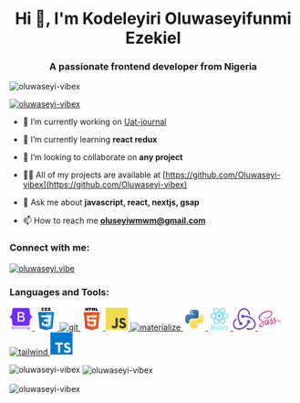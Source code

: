 <h1 align="center">Hi 👋, I'm Kodeleyiri Oluwaseyifunmi Ezekiel</h1>
<h3 align="center">A passionate frontend developer from Nigeria</h3>

<p align="left"> <img src="https://komarev.com/ghpvc/?username=oluwaseyi-vibex&label=Profile%20views&color=0e75b6&style=flat" alt="oluwaseyi-vibex" /> </p>

<p align="left"> <a href="https://github.com/ryo-ma/github-profile-trophy"><img src="https://github-profile-trophy.vercel.app/?username=oluwaseyi-vibex" alt="oluwaseyi-vibex" /></a> </p>

- 🔭 I’m currently working on [Uat-journal](https://github.com/Oluwaseyi-vibex/UAT-JOURNAL-WEBSITE)

- 🌱 I’m currently learning **react redux**

- 👯 I’m looking to collaborate on **any project**

- 👨‍💻 All of my projects are available at [https://github.com/Oluwaseyi-vibex](https://github.com/Oluwaseyi-vibex)

- 💬 Ask me about **javascript, react, nextjs, gsap**

- 📫 How to reach me **oluseyiwmwm@gmail.com**

<h3 align="left">Connect with me:</h3>
<p align="left">
<a href="https://instagram.com/oluwaseyi.vibe" target="blank"><img align="center" src="https://raw.githubusercontent.com/rahuldkjain/github-profile-readme-generator/master/src/images/icons/Social/instagram.svg" alt="oluwaseyi.vibe" height="30" width="40" /></a>
</p>

<h3 align="left">Languages and Tools:</h3>
<p align="left"> <a href="https://getbootstrap.com" target="_blank" rel="noreferrer"> <img src="https://raw.githubusercontent.com/devicons/devicon/master/icons/bootstrap/bootstrap-plain-wordmark.svg" alt="bootstrap" width="40" height="40"/> </a> <a href="https://www.w3schools.com/css/" target="_blank" rel="noreferrer"> <img src="https://raw.githubusercontent.com/devicons/devicon/master/icons/css3/css3-original-wordmark.svg" alt="css3" width="40" height="40"/> </a> <a href="https://git-scm.com/" target="_blank" rel="noreferrer"> <img src="https://www.vectorlogo.zone/logos/git-scm/git-scm-icon.svg" alt="git" width="40" height="40"/> </a> <a href="https://www.w3.org/html/" target="_blank" rel="noreferrer"> <img src="https://raw.githubusercontent.com/devicons/devicon/master/icons/html5/html5-original-wordmark.svg" alt="html5" width="40" height="40"/> </a> <a href="https://developer.mozilla.org/en-US/docs/Web/JavaScript" target="_blank" rel="noreferrer"> <img src="https://raw.githubusercontent.com/devicons/devicon/master/icons/javascript/javascript-original.svg" alt="javascript" width="40" height="40"/> </a> <a href="https://materializecss.com/" target="_blank" rel="noreferrer"> <img src="https://raw.githubusercontent.com/prplx/svg-logos/5585531d45d294869c4eaab4d7cf2e9c167710a9/svg/materialize.svg" alt="materialize" width="40" height="40"/> </a> <a href="https://www.python.org" target="_blank" rel="noreferrer"> <img src="https://raw.githubusercontent.com/devicons/devicon/master/icons/python/python-original.svg" alt="python" width="40" height="40"/> </a> <a href="https://reactjs.org/" target="_blank" rel="noreferrer"> <img src="https://raw.githubusercontent.com/devicons/devicon/master/icons/react/react-original-wordmark.svg" alt="react" width="40" height="40"/> </a> <a href="https://redux.js.org" target="_blank" rel="noreferrer"> <img src="https://raw.githubusercontent.com/devicons/devicon/master/icons/redux/redux-original.svg" alt="redux" width="40" height="40"/> </a> <a href="https://sass-lang.com" target="_blank" rel="noreferrer"> <img src="https://raw.githubusercontent.com/devicons/devicon/master/icons/sass/sass-original.svg" alt="sass" width="40" height="40"/> </a> <a href="https://tailwindcss.com/" target="_blank" rel="noreferrer"> <img src="https://www.vectorlogo.zone/logos/tailwindcss/tailwindcss-icon.svg" alt="tailwind" width="40" height="40"/> </a> <a href="https://www.typescriptlang.org/" target="_blank" rel="noreferrer"> <img src="https://raw.githubusercontent.com/devicons/devicon/master/icons/typescript/typescript-original.svg" alt="typescript" width="40" height="40"/> </a> </p>

<p><img align="left" src="https://github-readme-stats.vercel.app/api/top-langs?username=oluwaseyi-vibex&show_icons=true&locale=en&layout=compact" alt="oluwaseyi-vibex" /></p>

<p>&nbsp;<img align="center" src="https://github-readme-stats.vercel.app/api?username=oluwaseyi-vibex&show_icons=true&locale=en" alt="oluwaseyi-vibex" /></p>

<p><img align="center" src="https://github-readme-streak-stats.herokuapp.com/?user=oluwaseyi-vibex&" alt="oluwaseyi-vibex" /></p>

